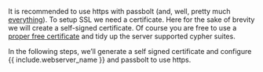 It is recommended to use https with passbolt (and, well, pretty much [everything](https://www.eff.org/encrypt-the-web)). 
To setup SSL we need a certificate. Here for the sake of brevity we will create a self-signed certificate. 
Of course you are free to use a [proper free certificate](https://letsencrypt.org/getting-started/) and tidy up the server supported cypher suites.

In the following steps, we’ll generate a self signed certificate and configure {{ include.webserver_name }} and passbolt to use https.